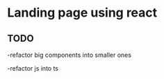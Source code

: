 # Landing page using react
## TODO
-refactor big components into smaller ones

-refactor js into ts




